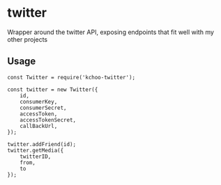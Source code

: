 # twitter

Wrapper around the twitter API, exposing endpoints that fit well with my other projects

## Usage

```
const Twitter = require('kchoo-twitter');

const twitter = new Twitter({
	id,
	consumerKey,
	consumerSecret,
	accessToken,
	accessTokenSecret,
	callBackUrl,
});

twitter.addFriend(id);
twitter.getMedia({
	twitterID,
	from,
	to
});
```
